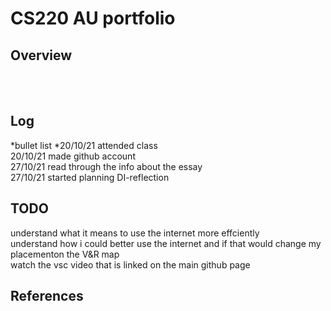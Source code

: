 # CS220 AU portfolio
## Overview



<br> 


<br>

## Log
*bullet list
*20/10/21 attended class <br>
20/10/21 made github account <br>
27/10/21 read through the info about the essay <br>
27/10/21 started planning DI-reflection
<br>

## TODO
understand what it means to use the internet more effciently <br>
understand how i could better use the internet and if that would change my placementon the V&R map <br>
watch the vsc video that is linked on the main github page
<br>


## References

